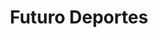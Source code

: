 ---
title: "Futuro Deportes"
url: /ciudad-autonoma-de-buenos-aires/futuro-deportes/
shop: deportes
---